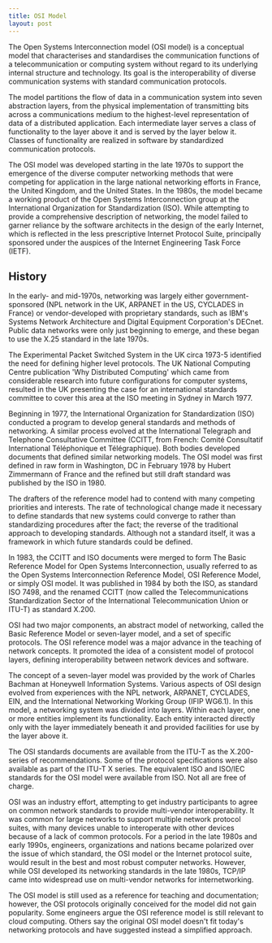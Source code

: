 ```yaml
---
title: OSI Model
layout: post
---
```


The Open Systems Interconnection model (OSI model) is a conceptual model that characterises and standardises the communication functions of a telecommunication or computing system without regard to its underlying internal structure and technology. Its goal is the interoperability of diverse communication systems with standard communication protocols.

The model partitions the flow of data in a communication system into seven abstraction layers, from the physical implementation of transmitting bits across a communications medium to the highest-level representation of data of a distributed application. Each intermediate layer serves a class of functionality to the layer above it and is served by the layer below it. Classes of functionality are realized in software by standardized communication protocols.

The OSI model was developed starting in the late 1970s to support the emergence of the diverse computer networking methods that were competing for application in the large national networking efforts in France, the United Kingdom, and the United States. In the 1980s, the model became a working product of the Open Systems Interconnection group at the International Organization for Standardization (ISO). While attempting to provide a comprehensive description of networking, the model failed to garner reliance by the software architects in the design of the early Internet, which is reflected in the less prescriptive Internet Protocol Suite, principally sponsored under the auspices of the Internet Engineering Task Force (IETF).

## History

In the early- and mid-1970s, networking was largely either government-sponsored (NPL network in the UK, ARPANET in the US, CYCLADES in France) or vendor-developed with proprietary standards, such as IBM's Systems Network Architecture and Digital Equipment Corporation's DECnet. Public data networks were only just beginning to emerge, and these began to use the X.25 standard in the late 1970s.

The Experimental Packet Switched System in the UK circa 1973-5 identified the need for defining higher level protocols. The UK National Computing Centre publication 'Why Distributed Computing' which came from considerable research into future configurations for computer systems, resulted in the UK presenting the case for an international standards committee to cover this area at the ISO meeting in Sydney in March 1977.

Beginning in 1977, the International Organization for Standardization (ISO) conducted a program to develop general standards and methods of networking. A similar process evolved at the International Telegraph and Telephone Consultative Committee (CCITT, from French: Comité Consultatif International Téléphonique et Télégraphique). Both bodies developed documents that defined similar networking models. The OSI model was first defined in raw form in Washington, DC in February 1978 by Hubert Zimmermann of France and the refined but still draft standard was published by the ISO in 1980.

The drafters of the reference model had to contend with many competing priorities and interests. The rate of technological change made it necessary to define standards that new systems could converge to rather than standardizing procedures after the fact; the reverse of the traditional approach to developing standards. Although not a standard itself, it was a framework in which future standards could be defined.

In 1983, the CCITT and ISO documents were merged to form The Basic Reference Model for Open Systems Interconnection, usually referred to as the Open Systems Interconnection Reference Model, OSI Reference Model, or simply OSI model. It was published in 1984 by both the ISO, as standard ISO 7498, and the renamed CCITT (now called the Telecommunications Standardization Sector of the International Telecommunication Union or ITU-T) as standard X.200.

OSI had two major components, an abstract model of networking, called the Basic Reference Model or seven-layer model, and a set of specific protocols. The OSI reference model was a major advance in the teaching of network concepts. It promoted the idea of a consistent model of protocol layers, defining interoperability between network devices and software.

The concept of a seven-layer model was provided by the work of Charles Bachman at Honeywell Information Systems. Various aspects of OSI design evolved from experiences with the NPL network, ARPANET, CYCLADES, EIN, and the International Networking Working Group (IFIP WG6.1). In this model, a networking system was divided into layers. Within each layer, one or more entities implement its functionality. Each entity interacted directly only with the layer immediately beneath it and provided facilities for use by the layer above it.

The OSI standards documents are available from the ITU-T as the X.200-series of recommendations. Some of the protocol specifications were also available as part of the ITU-T X series. The equivalent ISO and ISO/IEC standards for the OSI model were available from ISO. Not all are free of charge.

OSI was an industry effort, attempting to get industry participants to agree on common network standards to provide multi-vendor interoperability. It was common for large networks to support multiple network protocol suites, with many devices unable to interoperate with other devices because of a lack of common protocols. For a period in the late 1980s and early 1990s, engineers, organizations and nations became polarized over the issue of which standard, the OSI model or the Internet protocol suite, would result in the best and most robust computer networks. However, while OSI developed its networking standards in the late 1980s, TCP/IP came into widespread use on multi-vendor networks for internetworking.

The OSI model is still used as a reference for teaching and documentation; however, the OSI protocols originally conceived for the model did not gain popularity. Some engineers argue the OSI reference model is still relevant to cloud computing. Others say the original OSI model doesn't fit today's networking protocols and have suggested instead a simplified approach.
